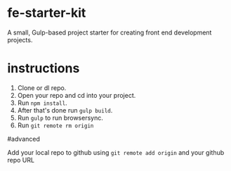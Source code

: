 # fe-starter-kit
A small, Gulp-based project starter for creating front end development projects.

# instructions

1. Clone or dl repo.
2. Open your repo and cd into your project.
3. Run `npm install`.
4. After that's done run `gulp build`. 
5. Run `gulp` to run browsersync.
6. Run `git remote rm origin`

#advanced

Add your local repo to github using `git remote add origin` and your github repo URL